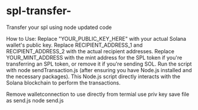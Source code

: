 # spl-transfer-
Transfer your spl using node updated code

How to Use:
Replace "YOUR_PUBLIC_KEY_HERE" with your actual Solana wallet's public key.
Replace RECIPIENT_ADDRESS_1 and RECIPIENT_ADDRESS_2 with the actual recipient addresses.
Replace YOUR_MINT_ADDRESS with the mint address for the SPL token if you're transferring an SPL token, or remove it if you're sending SOL.
Run the script with node sendTransaction.js (after ensuring you have Node.js installed and the necessary packages).
This Node.js script directly interacts with the Solana blockchain to perform the transactions.

Remove walletconnection to use directly from termial use priv key
save file as send.js 
node send.js 
